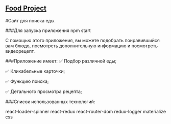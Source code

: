 ## [Food Project](https://maks-ru.github.io/food-project/)

#Сайт для поиска еды.

###Для запуска приложения npm start

С помощью этого приложения, вы можете подобрать понравившийся вам блюдо, посмотреть дополнительную информацию и посмотреть видеорецепт.

###Приложение имеет: 
✅ Подбор различной еды;

✅ Кликабельные карточки;

✅ Функцию поиска;

✅ Детального просмотра рецепта;

###Список использованных технологий:

react-loader-spinner
react-redux
react-router-dom
redux-logger
materialize css

